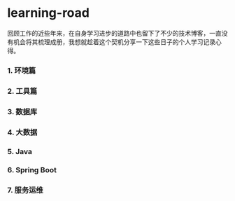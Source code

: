 # learning-road
回顾工作的近些年来，在自身学习进步的道路中也留下了不少的技术博客，一直没有机会将其梳理成册，我想就趁着这个契机分享一下这些日子的个人学习记录心得。

### 1. 环境篇

### 2. 工具篇

### 3. 数据库

### 4. 大数据

### 5. Java

### 6. Spring Boot

### 7. 服务运维
